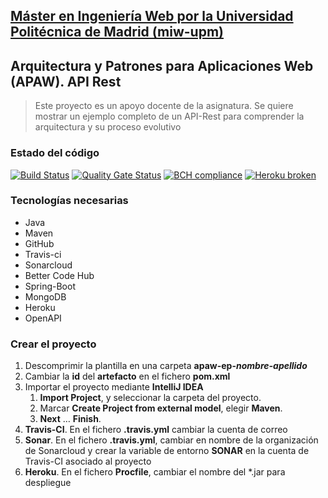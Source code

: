 ## [Máster en Ingeniería Web por la Universidad Politécnica de Madrid (miw-upm)](http://miw.etsisi.upm.es)
## Arquitectura y Patrones para Aplicaciones Web (APAW). API Rest
> Este proyecto es un apoyo docente de la asignatura. Se quiere mostrar un ejemplo completo de un API-Rest para comprender la arquitectura y su proceso evolutivo

### Estado del código
[![Build Status](https://travis-ci.org/DiegoRiofrio/apaw-ep-Robinson-Ganchala-Diego-Riofrio.svg?branch=develop)](https://travis-ci.org/DiegoRiofrio/apaw-ep-Robinson-Ganchala-Diego-Riofrio)
[![Quality Gate Status](https://sonarcloud.io/api/project_badges/measure?project=es.upm.miw%3Aapaw-ep-themes&metric=alert_status)](https://sonarcloud.io/dashboard?id=es.upm.miw%3Aapaw-ep-themes)
[![BCH compliance](https://bettercodehub.com/edge/badge/miw-upm/apaw-ep-themes?branch=develop)](https://bettercodehub.com/)
[![Heroku broken](https://apaw-ep-themes.herokuapp.com/system/version-badge)](https://apaw-ep-themes.herokuapp.com/swagger-ui.html)

### Tecnologías necesarias
* Java
* Maven
* GitHub
* Travis-ci
* Sonarcloud
* Better Code Hub
* Spring-Boot
* MongoDB
* Heroku
* OpenAPI

### Crear el proyecto
1. Descomprimir la plantilla en una carpeta **apaw-ep-_nombre-apellido_**
1. Cambiar la **id** del **artefacto** en el fichero **pom.xml**
1. Importar el proyecto mediante **IntelliJ IDEA**
   1. **Import Project**, y seleccionar la carpeta del proyecto.
   1. Marcar **Create Project from external model**, elegir **Maven**.
   1. **Next** … **Finish**.
1. **Travis-CI**. En el fichero **.travis.yml** cambiar la cuenta de correo
1. **Sonar**. En el fichero **.travis.yml**, cambiar en nombre de la organización de Sonarcloud 
y crear la variable de entorno **SONAR** en la cuenta de Travis-CI asociado al proyecto
1. **Heroku**. En el fichero **Procfile**, cambiar el nombre del *.jar para despliegue

